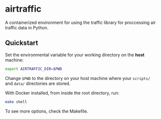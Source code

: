 # airtraffic

A containerized environment for using the traffic library for proccessing air traffic data in Python.

## Quickstart

Set the environmental variable for your working directory on the __host__ machine:

```bash
export AIRTRAFFIC_DIR=$PWD
```
Change `$PWD` to the directory on your host machine where your `scripts/` and `data/` directories are stored. 

With Docker installed, from inside the root directory, run:

```bash
make shell
```

To see more options, check the Makefile.
